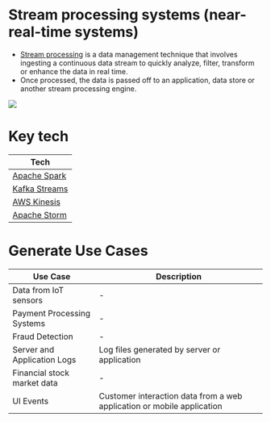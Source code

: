 # Stream processing systems (near-real-time systems)
- [Stream processing](https://www.techtarget.com/searchdatamanagement/definition/stream-processing) is a data management technique that involves ingesting a continuous data stream to quickly analyze, filter, transform or enhance the data in real time.
- Once processed, the data is passed off to an application, data store or another stream processing engine.

![](![](https://www.upsolver.com/wp-content/uploads/2019/09/Screen-Shot-2020-05-25-at-17.05.22.png))

# Key tech

| Tech                                                                                    |
|-----------------------------------------------------------------------------------------|
| [Apache Spark](ApacheSpark.md)                                                          |
| [Kafka Streams](../../4_MessageBrokers/Kafka/KafkaStreamAPI.md)                         |
| [AWS Kinesis](../../../2_AWSComponents/10_BigDataComponents/StreamProcessing/AmazonKinesis/Readme.md) |
| [Apache Storm](ApacheStorm.md)                                                          |

# Generate Use Cases

| Use Case                    | Description                                                            |
|-----------------------------|------------------------------------------------------------------------|
| Data from IoT sensors       | -                                                                      |
| Payment Processing Systems  | -                                                                      |
| Fraud Detection             | -                                                                      |
| Server and Application Logs | Log files generated by server or application                           |
| Financial stock market data | -                                                                      |
| UI Events                   | Customer interaction data from a web application or mobile application |
